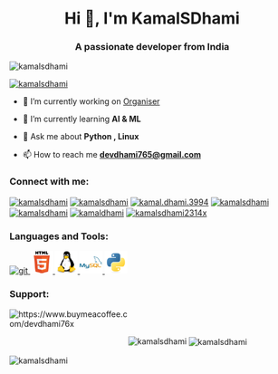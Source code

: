<h1 align="center">Hi 👋, I'm KamalSDhami</h1>
<h3 align="center">A passionate developer from India</h3>

<p align="left"> <img src="https://komarev.com/ghpvc/?username=kamalsdhami&label=Profile%20views&color=0e75b6&style=flat" alt="kamalsdhami" /> </p>

<p align="left"> <a href="https://github.com/ryo-ma/github-profile-trophy"><img src="https://github-profile-trophy.vercel.app/?username=kamalsdhami" alt="kamalsdhami" /></a> </p>

- 🔭 I’m currently working on [Organiser](https://github.com/KamalSDhami/Organiser)

- 🌱 I’m currently learning **AI & ML**

- 💬 Ask me about **Python , Linux**

- 📫 How to reach me **devdhami765@gmail.com**

<h3 align="left">Connect with me:</h3>
<p align="left">
<a href="https://twitter.com/kamalsdhami" target="blank"><img align="center" src="https://raw.githubusercontent.com/rahuldkjain/github-profile-readme-generator/master/src/images/icons/Social/twitter.svg" alt="kamalsdhami" height="30" width="40" /></a>
<a href="https://www.linkedin.com/in/kamal-singh-dhami/" target="blank"><img align="center" src="https://raw.githubusercontent.com/rahuldkjain/github-profile-readme-generator/master/src/images/icons/Social/linked-in-alt.svg" alt="kamalsdhami" height="30" width="40" /></a>
<a href="https://fb.com/kamal.dhami.3994" target="blank"><img align="center" src="https://raw.githubusercontent.com/rahuldkjain/github-profile-readme-generator/master/src/images/icons/Social/facebook.svg" alt="kamal.dhami.3994" height="30" width="40" /></a>
<a href="https://www.instagram.com/kamal_s_dhami/" target="blank"><img align="center" src="https://raw.githubusercontent.com/rahuldkjain/github-profile-readme-generator/master/src/images/icons/Social/instagram.svg" alt="kamalsdhami" height="30" width="40" /></a>
<a href="https://www.youtube.com/@KamalSDhami" target="blank"><img align="center" src="https://raw.githubusercontent.com/rahuldkjain/github-profile-readme-generator/master/src/images/icons/Social/youtube.svg" alt="kamalsdhami" height="30" width="40" /></a>
<a href="https://www.hackerrank.com/kamaldhami" target="blank"><img align="center" src="https://raw.githubusercontent.com/rahuldkjain/github-profile-readme-generator/master/src/images/icons/Social/hackerrank.svg" alt="kamaldhami" height="30" width="40" /></a>
<a href="https://discord.gg/kamalsdhami2314x" target="blank"><img align="center" src="https://raw.githubusercontent.com/rahuldkjain/github-profile-readme-generator/master/src/images/icons/Social/discord.svg" alt="kamalsdhami2314x" height="30" width="40" /></a>
</p>

<h3 align="left">Languages and Tools:</h3>
<p align="left"> <a href="https://git-scm.com/" target="_blank" rel="noreferrer"> <img src="https://www.vectorlogo.zone/logos/git-scm/git-scm-icon.svg" alt="git" width="40" height="40"/> </a> <a href="https://www.w3.org/html/" target="_blank" rel="noreferrer"> <img src="https://raw.githubusercontent.com/devicons/devicon/master/icons/html5/html5-original-wordmark.svg" alt="html5" width="40" height="40"/> </a> <a href="https://www.linux.org/" target="_blank" rel="noreferrer"> <img src="https://raw.githubusercontent.com/devicons/devicon/master/icons/linux/linux-original.svg" alt="linux" width="40" height="40"/> </a> <a href="https://www.mysql.com/" target="_blank" rel="noreferrer"> <img src="https://raw.githubusercontent.com/devicons/devicon/master/icons/mysql/mysql-original-wordmark.svg" alt="mysql" width="40" height="40"/> </a> <a href="https://www.python.org" target="_blank" rel="noreferrer"> <img src="https://raw.githubusercontent.com/devicons/devicon/master/icons/python/python-original.svg" alt="python" width="40" height="40"/> </a> </p>

<h3 align="left">Support:</h3>
<p><a href="https://www.buymeacoffee.com/https://www.buymeacoffee.com/devdhami76x"> <img align="left" src="https://cdn.buymeacoffee.com/buttons/v2/default-yellow.png" height="50" width="210" alt="https://www.buymeacoffee.com/devdhami76x" /></a></p><br><br>

<p><img align="left" src="https://github-readme-stats.vercel.app/api/top-langs?username=kamalsdhami&show_icons=true&locale=en&layout=compact" alt="kamalsdhami" /></p>

<p>&nbsp;<img align="center" src="https://github-readme-stats.vercel.app/api?username=kamalsdhami&show_icons=true&locale=en" alt="kamalsdhami" /></p>

<p><img align="center" src="https://github-readme-streak-stats.herokuapp.com/?user=kamalsdhami&" alt="kamalsdhami" /></p>

